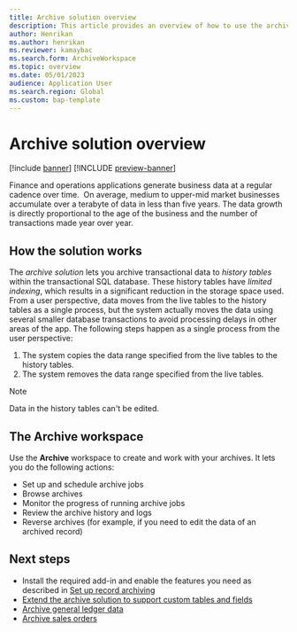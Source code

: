 ```yaml
---
title: Archive solution overview
description: This article provides an overview of how to use the archive solution to archive various types of records in finance and operations apps.
author: Henrikan
ms.author: henrikan
ms.reviewer: kamaybac
ms.search.form: ArchiveWorkspace
ms.topic: overview
ms.date: 05/01/2023
audience: Application User
ms.search.region: Global
ms.custom: bap-template
---
```


# Archive solution overview

[!include [banner](../includes/banner.md)]
[!INCLUDE [preview-banner](../includes/preview-banner.md)]

Finance and operations applications generate business data at a regular cadence over time.  On average, medium to upper-mid market businesses accumulate over a terabyte of data in less than five years. The data growth is directly proportional to the age of the business and the number of transactions made year over year.

## How the solution works

The *archive solution* lets you archive transactional data to *history tables* within the transactional SQL database. These history tables have *limited indexing*, which results in a significant reduction in the storage space used. From a user perspective, data moves from the live tables to the history tables as a single process, but the system actually moves the data using several smaller database transactions to avoid processing delays in other areas of the app. The following steps happen as a single process from the user perspective:

1. The system copies the data range specified from the live tables to the history tables.
1. The system removes the data range specified from the live tables.

> [!NOTE]
> Data in the history tables can't be edited.

## The Archive workspace

Use the **Archive** workspace to create and work with your archives. It lets you do the following actions:

- Set up and schedule archive jobs
- Browse archives
- Monitor the progress of running archive jobs
- Review the archive history and logs
- Reverse archives (for example, if you need to edit the data of an archived record)

## Next steps

- Install the required add-in and enable the features you need as described in [Set up record archiving](archive-setup.md)
- [Extend the archive solution to support custom tables and fields](archive-customizations.md)
- [Archive general ledger data](archive-general-ledger.md)
- [Archive sales orders](archive-sales-orders.md)
